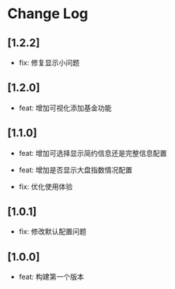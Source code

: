 # Change Log

## [1.2.2]

- fix: 修复显示小问题

## [1.2.0]

- feat: 增加可视化添加基金功能


## [1.1.0]

- feat: 增加可选择显示简约信息还是完整信息配置

- feat: 增加是否显示大盘指数情况配置

- fix: 优化使用体验

## [1.0.1]

- fix: 修改默认配置问题

## [1.0.0]

- feat: 构建第一个版本